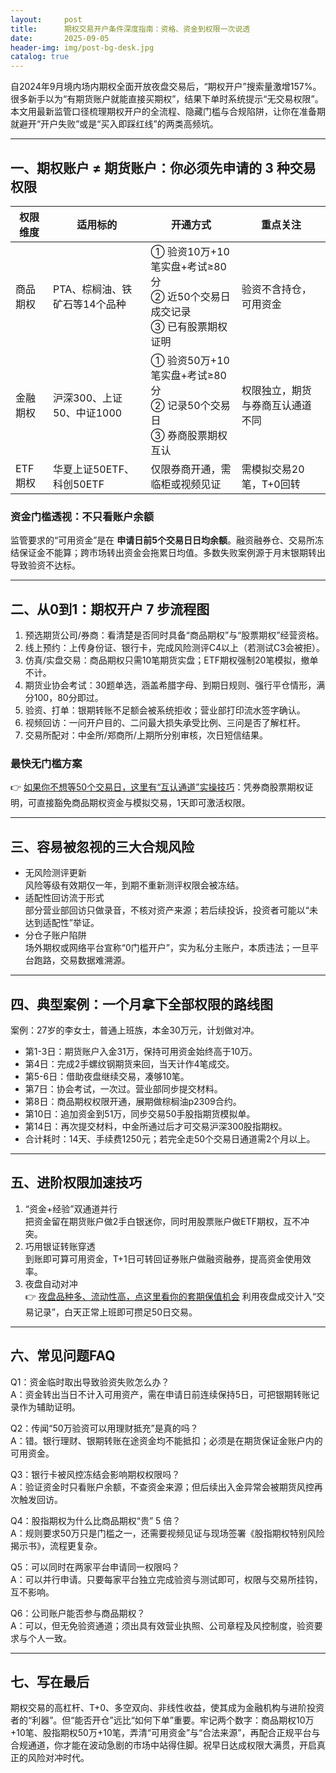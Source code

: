 ```yaml
---
layout:     post
title:      期权交易开户条件深度指南：资格、资金到权限一次说透
date:       2025-09-05
header-img: img/post-bg-desk.jpg
catalog: true
---
```


自2024年9月境内场内期权全面开放夜盘交易后，“期权开户”搜索量激增157%。很多新手以为“有期货账户就能直接买期权”，结果下单时系统提示“无交易权限”。本文用最新监管口径梳理期权开户的全流程、隐藏门槛与合规陷阱，让你在准备期就避开“开户失败”或是“买入即踩红线”的两类高频坑。

---

## 一、期权账户 ≠ 期货账户：你必须先申请的 3 种交易权限

| 权限维度 | 适用标的 | 开通方式 | 重点关注 |
| --- | --- | --- | --- |
| 商品期权 | PTA、棕榈油、铁矿石等14个品种 | ① 验资10万+10笔实盘+考试≥80分<br>② 近50个交易日成交记录<br>③ 已有股票期权证明 | 验资不含持仓，可用资金 |
| 金融期权 | 沪深300、上证50、中证1000 | ① 验资50万+10笔实盘+考试≥80分<br>② 记录50个交易日<br>③ 券商股票期权互认 | 权限独立，期货与券商互认通道不同 |
| ETF期权 | 华夏上证50ETF、科创50ETF | 仅限券商开通，需临柜或视频见证 | 需模拟交易20笔，T+0回转 |

### 资金门槛透视：不只看账户余额
监管要求的“可用资金”是在 **申请日前5个交易日日均余额**。融资融券仓、交易所冻结保证金不能算；跨市场转出资金会拖累日均值。多数失败案例源于月末银期转出导致验资不达标。

---

## 二、从0到1：期权开户 7 步流程图

1. 预选期货公司/券商：看清楚是否同时具备“商品期权”与“股票期权”经营资格。  
2. 线上预约：上传身份证、银行卡，完成风险测评C4以上（若测试C3会被拒）。  
3. 仿真/实盘交易：商品期权只需10笔期货实盘；ETF期权强制20笔模拟，撤单不计。  
4. 期货业协会考试：30题单选，涵盖希腊字母、到期日规则、强行平仓情形，满分100，80分即过。  
5. 验资、打单：银期转账不足额会被系统拒收；营业部打印流水签字确认。  
6. 视频回访：一问开户目的、二问最大损失承受比例、三问是否了解杠杆。  
7. 交易所配对：中金所/郑商所/上期所分别审核，次日短信结果。  

### 最快无门槛方案
👉 [如果你不想等50个交易日，这里有“互认通道”实操技巧](https://okxdog.com/)：凭券商股票期权证明，可直接豁免商品期权资金与模拟交易，1天即可激活权限。

---

## 三、容易被忽视的三大合规风险

- 无风险测评更新  
  风险等级有效期仅一年，到期不重新测评权限会被冻结。  
- 适配性回访流于形式  
  部分营业部回访只做录音，不核对资产来源；若后续投诉，投资者可能以“未达到适配性”举证。  
- 分仓子账户陷阱  
  场外期权或网络平台宣称“0门槛开户”，实为私分主账户，本质违法；一旦平台跑路，交易数据难溯源。

---

## 四、典型案例：一个月拿下全部权限的路线图

案例：27岁的李女士，普通上班族，本金30万元，计划做对冲。  
- 第1-3日：期货账户入金31万，保持可用资金始终高于10万。  
- 第4日：完成2手螺纹钢期货来回，当天计作4笔成交。  
- 第5-6日：借助夜盘继续交易，凑够10笔。  
- 第7日：协会考试，一次过。营业部同步提交材料。  
- 第8日：商品期权权限开通，展期做棕榈油p2309合约。  
- 第10日：追加资金到51万，同步交易50手股指期货模拟单。  
- 第14日：再次提交材料，中金所通过后才可交易沪深300股指期权。  
- 合计耗时：14天、手续费1250元；若完全走50个交易日通道需2个月以上。

---

## 五、进阶权限加速技巧

1. “资金+经验”双通道并行  
   把资金留在期货账户做2手白银迷你，同时用股票账户做ETF期权，互不冲突。  
2. 巧用银证转账穿透  
   到账即可算可用资金，T+1日可转回证券账户做融资融券，提高资金使用效率。  
3. 夜盘自动对冲  
   👉 [夜盘品种多、流动性高，点这里看你的套期保值机会](https://okxdog.com/) 利用夜盘成交计入“交易记录”，白天正常上班即可攒足50日交易。

---

## 六、常见问题FAQ

Q1：资金临时取出导致验资失败怎么办？  
A：资金转出当日不计入可用资产，需在申请日前连续保持5日，可把银期转账记录作为辅助证明。

Q2：传闻“50万验资可以用理财抵充”是真的吗？  
A：错。银行理财、银期转账在途资金均不能抵扣；必须是在期货保证金账户内的可用资金。

Q3：银行卡被风控冻结会影响期权权限吗？  
A：验证资金时只看账户余额，不查资金来源；但后续出入金异常会被期货风控再次触发回访。

Q4：股指期权为什么比商品期权“贵” 5 倍？  
A：规则要求50万只是门槛之一，还需要视频见证与现场签署《股指期权特别风险揭示书》，流程更复杂。

Q5：可以同时在两家平台申请同一权限吗？  
A：可以并行申请。只要每家平台独立完成验资与测试即可，权限与交易所挂钩，互不影响。

Q6：公司账户能否参与商品期权？  
A：可以，但无免验资通道；须出具有效营业执照、公司章程及风控制度，验资要求与个人一致。

---

## 七、写在最后

期权交易的高杠杆、T+0、多空双向、非线性收益，使其成为金融机构与进阶投资者的“利器”。但“能否开仓”远比“如何下单”重要。牢记两个数字：商品期权10万+10笔、股指期权50万+10笔，弄清“可用资金”与“合法来源”，再配合正规平台与合规通道，你才能在波动急剧的市场中站得住脚。祝早日达成权限大满贯，开启真正的风险对冲时代。